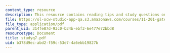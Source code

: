 ```yaml
---
content_type: resource
description: This resource contains reading tips and study questions on session 7.
file: https://ol-ocw-studio-app-qa.s3.amazonaws.com/courses/11-201-gateway-planning-action-fall-2005/b378d9ecabd2f59c53e74a6ebb19827b_studyq7.pdf
file_type: application/pdf
parent_uid: 314fe87d-93c0-b34b-ebf3-6e477e72bbd8
resourcetype: Document
title: studyq7.pdf
uid: b378d9ec-abd2-f59c-53e7-4a6ebb19827b
---
```

